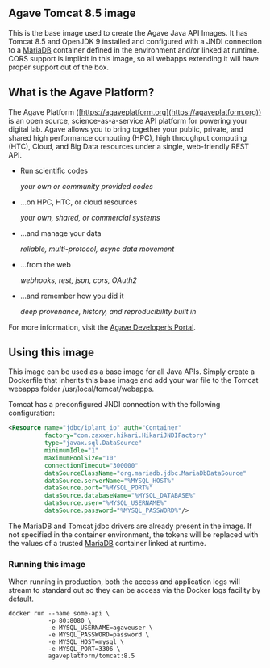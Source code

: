 ## Agave Tomcat 8.5 image

This is the base image used to create the Agave Java API Images. It has Tomcat 8.5 and OpenJDK 9 installed and configured with a JNDI connection to a [MariaDB](https://registry.hub.docker.com/u/library/mariadb) container defined in the environment and/or linked at runtime. CORS support is implicit in this image, so all webapps extending it will have proper support out of the box.

## What is the Agave Platform?

The Agave Platform ([https://agaveplatform.org](https://agaveplatform.org)) is an open source, science-as-a-service API platform for powering your digital lab. Agave allows you to bring together your public, private, and shared high performance computing (HPC), high throughput computing (HTC), Cloud, and Big Data resources under a single, web-friendly REST API.

* Run scientific codes

  *your own or community provided codes*

* ...on HPC, HTC, or cloud resources

  *your own, shared, or commercial systems*

* ...and manage your data

  *reliable, multi-protocol, async data movement*

* ...from the web

  *webhooks, rest, json, cors, OAuth2*

* ...and remember how you did it

  *deep provenance, history, and reproducibility built in*

For more information, visit the [Agave Developer’s Portal](https://docs.agaveplatform.org).


## Using this image

This image can be used as a base image for all Java APIs. Simply create a Dockerfile that inherits this base image and add your war file to the Tomcat webapps folder /usr/local/tomcat/webapps.

Tomcat has a preconfigured JNDI connection with the following configuration:

```xml
<Resource name="jdbc/iplant_io" auth="Container"
		  factory="com.zaxxer.hikari.HikariJNDIFactory"
		  type="javax.sql.DataSource"
		  minimumIdle="1"
		  maximumPoolSize="10"
		  connectionTimeout="300000"
		  dataSourceClassName="org.mariadb.jdbc.MariaDbDataSource"
		  dataSource.serverName="%MYSQL_HOST%"
		  dataSource.port="%MYSQL_PORT%"
		  dataSource.databaseName="%MYSQL_DATABASE%"
		  dataSource.user="%MYSQL_USERNAME%"
		  dataSource.password="%MYSQL_PASSWORD%"/>
```

The MariaDB and Tomcat jdbc drivers are already present in the image. If not specified in the container environment, the tokens will be replaced with the values of a trusted [MariaDB](https://registry.hub.docker.com/u/library/mariadb) container linked at runtime.


### Running this image

When running in production, both the access and application logs will stream to standard out so they can be access via the Docker logs facility by default.

```
docker run --name some-api \
           -p 80:8080 \
           -e MYSQL_USERNAME=agaveuser \
           -e MYSQL_PASSWORD=password \
           -e MYSQL_HOST=mysql \
           -e MYSQL_PORT=3306 \
           agaveplatform/tomcat:8.5
```
